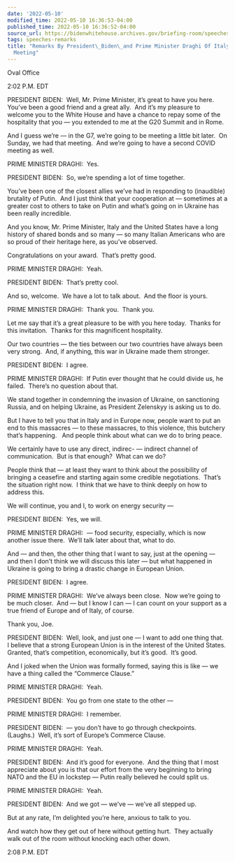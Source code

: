 ```yaml
---
date: '2022-05-10'
modified_time: 2022-05-10 16:36:53-04:00
published_time: 2022-05-10 16:36:52-04:00
source_url: https://bidenwhitehouse.archives.gov/briefing-room/speeches-remarks/2022/05/10/remarks-by-president-biden-and-prime-minister-draghi-of-italy-before-bilateral-meeting/
tags: speeches-remarks
title: "Remarks By President\_Biden\_and Prime Minister Draghi Of Italy\_Before Bilateral\_\
  Meeting"
---
```

 
Oval Office

2:02 P.M. EDT

PRESIDENT BIDEN:  Well, Mr. Prime Minister, it’s great to have you
here.  You’ve been a good friend and a great ally.  And it’s my pleasure
to welcome you to the White House and have a chance to repay some of the
hospitality that you — you extended to me at the G20 Summit and in Rome.

And I guess we’re — in the G7, we’re going to be meeting a little bit
later.  On Sunday, we had that meeting.  And we’re going to have a
second COVID meeting as well. 

PRIME MINISTER DRAGHI:  Yes.

PRESIDENT BIDEN:  So, we’re spending a lot of time together. 

You’ve been one of the closest allies we’ve had in responding to
(inaudible) brutality of Putin.  And I just think that your cooperation
at — sometimes at a greater cost to others to take on Putin and what’s
going on in Ukraine has been really incredible. 

And you know, Mr. Prime Minister, Italy and the United States have a
long history of shared bonds and so many — so many Italian Americans who
are so proud of their heritage here, as you’ve observed.

Congratulations on your award.  That’s pretty good. 

PRIME MINISTER DRAGHI:  Yeah.

PRESIDENT BIDEN:  That’s pretty cool.

And so, welcome.  We have a lot to talk about.  And the floor is yours.

PRIME MINISTER DRAGHI:  Thank you.  Thank you.

Let me say that it’s a great pleasure to be with you here today.  Thanks
for this invitation.  Thanks for this magnificent hospitality. 

Our two countries — the ties between our two countries have always been
very strong.  And, if anything, this war in Ukraine made them stronger.

PRESIDENT BIDEN:  I agree.

PRIME MINISTER DRAGHI:  If Putin ever thought that he could divide us,
he failed.  There’s no question about that.

We stand together in condemning the invasion of Ukraine, on sanctioning
Russia, and on helping Ukraine, as President Zelenskyy is asking us to
do. 

But I have to tell you that in Italy and in Europe now, people want to
put an end to this massacres — to these massacres, to this violence,
this butchery that’s happening.   And people think about what can we do
to bring peace.  

We certainly have to use any direct, indirec- — indirect channel of
communication.  But is that enough?  What can we do?

People think that — at least they want to think about the possibility of
bringing a ceasefire and starting again some credible negotiations. 
That’s the situation right now.  I think that we have to think deeply on
how to address this.    
  
We will continue, you and I, to work on energy security —  
  
PRESIDENT BIDEN:  Yes, we will.  
  
PRIME MINISTER DRAGHI:  — food security, especially, which is now
another issue there.  We’ll talk later about that, what to do.   
  
And — and then, the other thing that I want to say, just at the opening
— and then I don’t think we will discuss this later — but what happened
in Ukraine is going to bring a drastic change in European Union. 

PRESIDENT BIDEN:  I agree.

PRIME MINISTER DRAGHI:  We’ve always been close.  Now we’re going to be
much closer.  And — but I know I can — I can count on your support as a
true friend of Europe and of Italy, of course.  

Thank you, Joe.   
  
PRESIDENT BIDEN:  Well, look, and just one — I want to add one thing
that.  I believe that a strong European Union is in the interest of the
United States.  Granted, that’s competition, economically, but it’s
good.  It’s good.    
  
And I joked when the Union was formally formed, saying this is like — we
have a thing called the “Commerce Clause.”  
  
PRIME MINISTER DRAGHI:  Yeah.  
  
PRESIDENT BIDEN:  You go from one state to the other —  
  
PRIME MINISTER DRAGHI:  I remember.  
  
PRESIDENT BIDEN:  — you don’t have to go through checkpoints. 
(Laughs.)  Well, it’s sort of Europe’s Commerce Clause.    
  
PRIME MINISTER DRAGHI:  Yeah.  
  
PRESIDENT BIDEN:  And it’s good for everyone.  And the thing that I most
appreciate about you is that our effort from the very beginning to bring
NATO and the EU in lockstep — Putin really believed he could split
us.    
  
PRIME MINISTER DRAGHI:  Yeah.  
  
PRESIDENT BIDEN:  And we got — we’ve — we’ve all stepped up.    
  
But at any rate, I’m delighted you’re here, anxious to talk to you.  

And watch how they get out of here without getting hurt.  They actually
walk out of the room without knocking each other down.  
  
2:08 P.M. EDT 
